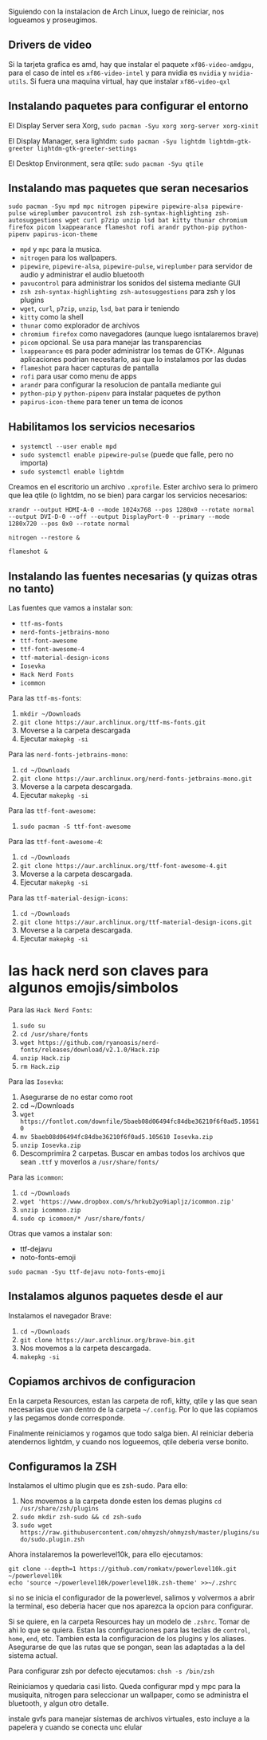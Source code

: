 Siguiendo con la instalacion de Arch Linux, luego de reiniciar, nos logueamos y proseugimos.

## Drivers de video

Si la tarjeta grafica es amd, hay que instalar el paquete `xf86-video-amdgpu`, para el caso de intel es `xf86-video-intel` y para nvidia es `nvidia` y `nvidia-utils`. Si fuera una maquina virtual, hay que instalar `xf86-video-qxl`

## Instalando paquetes para configurar el entorno

El Display Server sera Xorg, `sudo pacman -Syu xorg xorg-server xorg-xinit`

El Display Manager, sera lightdm: `sudo pacman -Syu lightdm lightdm-gtk-greeter lightdm-gtk-greeter-settings`

El Desktop Environment, sera qtile: `sudo pacman -Syu qtile`


## Instalando mas paquetes que seran necesarios

`sudo pacman -Syu mpd mpc nitrogen pipewire pipewire-alsa pipewire-pulse wireplumber pavucontrol zsh zsh-syntax-highlighting zsh-autosuggestions wget curl p7zip unzip lsd bat kitty thunar chromium firefox picom lxappearance flameshot rofi arandr python-pip python-pipenv papirus-icon-theme`

- `mpd` y `mpc` para la musica. 
- `nitrogen` para los wallpapers. 
- `pipewire`, `pipewire-alsa`, `pipewire-pulse`, `wireplumber` para servidor de audio y administrar el audio bluetooth
- `pavucontrol` para administrar los sonidos del sistema mediante GUI 
- `zsh zsh-syntax-highlighting zsh-autosuggestions` para zsh y los plugins
- `wget`, `curl`, `p7zip`, `unzip`, `lsd`, `bat` para ir teniendo
- `kitty` como la shell
- `thunar` como explorador de archivos
- `chromium firefox` como navegadores (aunque luego isntalaremos brave)
- `picom` opcional. Se usa para manejar las transparencias
- `lxappearance` es para poder administrar los temas de GTK+. Algunas aplicaciones podrian necesitarlo, asi que lo instalamos por las dudas
- `flameshot` para hacer capturas de pantalla
- `rofi` para usar como menu de apps
- `arandr` para configurar la resolucion de pantalla mediante gui
- `python-pip` y `python-pipenv` para instalar paquetes de python
- `papirus-icon-theme` para tener un tema de iconos

## Habilitamos los servicios necesarios

- `systemctl --user enable mpd`
- `sudo systemctl enable pipewire-pulse` (puede que falle, pero no importa)
- `sudo systemctl enable lightdm`

Creamos en el escritorio un archivo `.xprofile`. Ester archivo sera lo primero que lea qtile (o lightdm, no se bien) para cargar los servicios necesarios:
```
xrandr --output HDMI-A-0 --mode 1024x768 --pos 1280x0 --rotate normal --output DVI-D-0 --off --output DisplayPort-0 --primary --mode 1280x720 --pos 0x0 --rotate normal

nitrogen --restore &

flameshot &
```

## Instalando las fuentes necesarias (y quizas otras no tanto)

Las fuentes que vamos a instalar son:
- `ttf-ms-fonts`
- `nerd-fonts-jetbrains-mono` 
- `ttf-font-awesome`
- `ttf-font-awesome-4`
- `ttf-material-design-icons`
- `Iosevka`
- `Hack Nerd Fonts`
- `icommon`

Para las `ttf-ms-fonts`:
1. `mkdir ~/Downloads` 
2. `git clone https://aur.archlinux.org/ttf-ms-fonts.git`
3. Moverse a la carpeta descargada
4. Ejecutar `makepkg -si`

Para las `nerd-fonts-jetbrains-mono`:
1. `cd ~/Downloads`
2. `git clone https://aur.archlinux.org/nerd-fonts-jetbrains-mono.git`
3. Moverse a la carpeta descargada.
4. Ejecutar `makepkg -si`

Para las `ttf-font-awesome`:
1. `sudo pacman -S ttf-font-awesome`

Para las `ttf-font-awesome-4`:
1. `cd ~/Downloads`
2. `git clone https://aur.archlinux.org/ttf-font-awesome-4.git`
3. Moverse a la carpeta descargada.
4. Ejecutar `makepkg -si`

Para las `ttf-material-design-icons`:
1. `cd ~/Downloads`
2. `git clone https://aur.archlinux.org/ttf-material-design-icons.git`
3. Moverse a la carpeta descargada.
4. Ejecutar `makepkg -si`

# las hack nerd son claves para algunos emojis/simbolos
Para las `Hack Nerd Fonts`:
1. `sudo su`
2. `cd /usr/share/fonts`
3. `wget https://github.com/ryanoasis/nerd-fonts/releases/download/v2.1.0/Hack.zip`
4. `unzip Hack.zip`
5. `rm Hack.zip`

Para las `Iosevka`:
1. Asegurarse de no estar como root
2. cd ~/Downloads
3. `wget https://fontlot.com/downfile/5baeb08d06494fc84dbe36210f6f0ad5.105610`
4. `mv 5baeb08d06494fc84dbe36210f6f0ad5.105610 Iosevka.zip`
5. `unzip Iosevka.zip`
6. Descomprimira 2 carpetas. Buscar en ambas todos los archivos que sean `.ttf` y moverlos a `/usr/share/fonts/`

Para las `icommon`:
1. `cd ~/Downloads`
2. `wget 'https://www.dropbox.com/s/hrkub2yo9iapljz/icommon.zip'`
4. `unzip icommon.zip`
5. `sudo cp icomoon/* /usr/share/fonts/`


Otras que vamos a instalar son:
- ttf-dejavu
- noto-fonts-emoji

`sudo pacman -Syu ttf-dejavu noto-fonts-emoji`


## Instalamos algunos paquetes desde el aur

Instalamos el navegador Brave:
1. `cd ~/Downloads`
2. `git clone https://aur.archlinux.org/brave-bin.git`
3. Nos movemos a la carpeta descargada.
4. `makepkg -si`

## Copiamos archivos de configuracion

En la carpeta Resources, estan las carpeta de rofi, kitty, qtile y las que sean necesarias que van dentro de la carpeta `~/.config`. Por lo que las copiamos y las pegamos donde corresponde.

Finalmente reiniciamos y rogamos que todo salga bien. Al reiniciar deberia atendernos lightdm, y cuando nos logueemos, qtile deberia verse bonito.

## Configuramos la ZSH 

Instalamos el ultimo plugin que es zsh-sudo. Para ello:
1. Nos movemos a la carpeta donde esten los demas plugins `cd /usr/share/zsh/plugins`
2. `sudo mkdir zsh-sudo && cd zsh-sudo`
3. `sudo wget https://raw.githubusercontent.com/ohmyzsh/ohmyzsh/master/plugins/sudo/sudo.plugin.zsh`


Ahora instalaremos la powerlevel10k, para ello ejecutamos:
```
git clone --depth=1 https://github.com/romkatv/powerlevel10k.git ~/powerlevel10k
echo 'source ~/powerlevel10k/powerlevel10k.zsh-theme' >>~/.zshrc
```

si no se inicia el configurador de la powerlevel, salimos y volvermos a abrir la terminal, eso deberia hacer que nos aparezca la opcion para configurar. 

Si se quiere, en la carpeta Resources hay un modelo de `.zshrc`. Tomar de ahi lo que se quiera. Estan las configuraciones para las teclas de `control`, `home`, `end`, etc.
Tambien esta la configuracion de los plugins y los aliases. Asegurarse de que las rutas que se pongan, sean las adaptadas a la del sistema actual.

Para configurar zsh por defecto ejecutamos: `chsh -s /bin/zsh`

Reiniciamos y quedaria casi listo. Queda configurar mpd y mpc para la musiquita, nitrogen para seleccionar un wallpaper, como se administra el bluetooth, y algun otro detalle.

instale gvfs para manejar sistemas de archivos virtuales, esto incluye a la papelera y cuando se conecta unc elular
